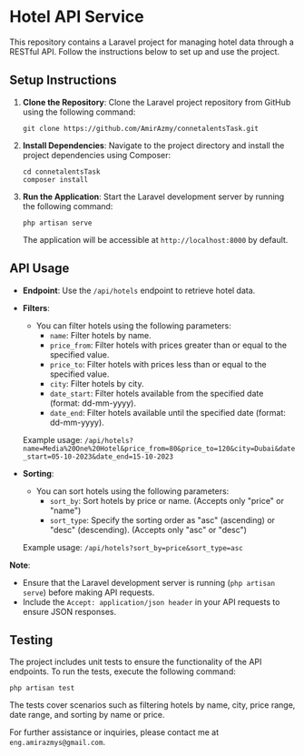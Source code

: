 # Hotel API Service

This repository contains a Laravel project for managing hotel data through a RESTful API. Follow the instructions below to set up and use the project.

## Setup Instructions

1. **Clone the Repository**: Clone the Laravel project repository from GitHub using the following command:

    ```
    git clone https://github.com/AmirAzmy/connetalentsTask.git
    ```

2. **Install Dependencies**: Navigate to the project directory and install the project dependencies using Composer:

    ```
    cd connetalentsTask
    composer install
    ```

3. **Run the Application**: Start the Laravel development server by running the following command:

    ```
    php artisan serve
    ```

    The application will be accessible at `http://localhost:8000` by default.

## API Usage

- **Endpoint**: Use the `/api/hotels` endpoint to retrieve hotel data.

- **Filters**:
  - You can filter hotels using the following parameters:
    - `name`: Filter hotels by name.
    - `price_from`: Filter hotels with prices greater than or equal to the specified value.
    - `price_to`: Filter hotels with prices less than or equal to the specified value.
    - `city`: Filter hotels by city.
    - `date_start`: Filter hotels available from the specified date (format: dd-mm-yyyy).
    - `date_end`: Filter hotels available until the specified date (format: dd-mm-yyyy). 

  Example usage: `/api/hotels?name=Media%20One%20Hotel&price_from=80&price_to=120&city=Dubai&date_start=05-10-2023&date_end=15-10-2023`

- **Sorting**:
  - You can sort hotels using the following parameters:
    - `sort_by`: Sort hotels by price or name. (Accepts only "price" or "name")
    - `sort_type`: Specify the sorting order as "asc" (ascending) or "desc" (descending). (Accepts only "asc" or "desc")

  Example usage: `/api/hotels?sort_by=price&sort_type=asc`

**Note**: 
- Ensure that the Laravel development server is running (`php artisan serve`) before making API requests.
- Include the `Accept: application/json header` in your API requests to ensure JSON responses.
 
## Testing

The project includes unit tests to ensure the functionality of the API endpoints. To run the tests, execute the following command:
    
    
    php artisan test

    
    
The tests cover scenarios such as filtering hotels by name, city, price range, date range, and sorting by name or price.


For further assistance or inquiries, please contact me at `eng.amirazmys@gmail.com`.

